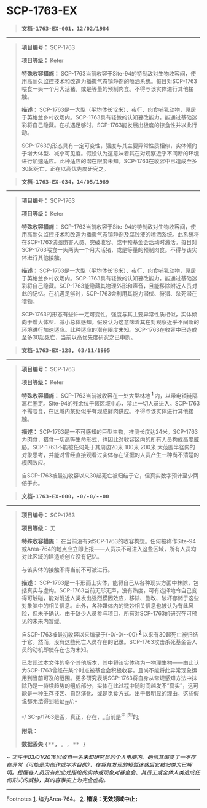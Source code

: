 # SCP-1763-EX
                        



> **<tt>&#25991;&#26723;-1763-EX-001&#65292;12/02/1984</tt>** 
> 
> 
---
> 
> **项目编号：** SCP-1763
> 
> **项目等级：** Keter
> 
> **特殊收容措施：** SCP-1763当前收容于Site-94的特制敌对生物收容间，使用高耐久监控技术和改造为播撒气态镇静剂的喷洒系统。每日对SCP-1763喂食一头一个月大活猪，或是等量的预制肉食。不得与该实体进行其他接触。
> 
> **描述：** SCP-1763是一大型（平均体长12米）、夜行、肉食哺乳动物，原居于英格兰乡村农场内。SCP-1763具有轻微的认知篡改能力，能通过基础迷彩将自己隐藏。在机遇足够时，SCP-1763能发展出极度的掠食性并以此行动。
> 
> SCP-1763的形态具有一定可变性，强度与其主要异常性质相似，实体倾向于增大体型、减小可见度。假设认为这意味着其在对观察近乎不间断的环境进行加速适应。此种适应的潜在限度未知。SCP-1763在收容中已造成至多30起死亡，正在以高优先度研究之。
> 


> **<tt>&#25991;&#26723;-1763-EX-034&#65292;14/05/1989</tt>** 
> 
> 
---
> 
> **项目编号：** SCP-1763
> 
> **项目等级：** Keter
> 
> **特殊收容措施：** SCP-1763当前收容于Site-94的特制敌对生物收容间，使用高耐久监控技术和改造为播撒气态镇静剂及腐蚀液的喷洒系统。此系统将在SCP-1763试图伤害人员、突破收容、或干预基金会活动时激活。每日对SCP-1763喂食一头两头一个月大活猪，或是等量的预制肉食。不得与该实体进行其他接触。
> 
> **描述：** SCP-1763是一大型（平均体长18米）、夜行、肉食哺乳动物，原居于英格兰乡村农场内。SCP-1763具有轻微的认知篡改能力，能通过基础迷彩将自己隐藏。SCP-1763能隐藏其物理外形和声音，且能移除附近人员对此的记忆。在机遇足够时，SCP-1763会利用其能力潜伏、狩猎、杀死潜在猎物。
> 
> SCP-1763的形态有些许一定可变性，强度与其主要异常性质相似，实体倾向于增大体型、减小总体感知。假设认为这意味着其在对观察近乎不间断的环境进行加速适应。此种适应的潜在限度未知。SCP-1763在收容中已造成至多30起死亡，当前以高优先度研究之已中断。
> 


> **<tt>&#25991;&#26723;-1763-EX-128, 03/11/1995</tt>** 
> 
> 
---
> 
> **项目编号：** SCP-1763
> 
> **项目等级：** Keter
> 
> **特殊收容措施：** SCP-1763当前被收容在一处大型林地<sup class='footnoteref'>
 <a shape='rect' class='footnoteref' id='footnoteref-1' href='javascript:;' onclick='WIKIDOT.page.utils.scrollToReference(&apos;footnote-1&apos;)'>1</a>
</sup>内，以带电锁链隔离栏圈定。Site-94的残余位于该区域中心，禁止一切人员进入。SCP-1763不需喂食，在区域内某处似乎有现成鲜肉供应。不得与该实体进行其他接触。
> 
> **描述：** SCP-1763是一不可感知的巨型生物，推测长度达24米。SCP-1763为肉食，猎食一切高等生命形式，也因此对收容区内的所有人员构成高度威胁。SCP-1763不能被任何处于其周边20米 100米 200米 大范围半径内的对象思考，并能对曾经直接观看过实体存在证据的人员产生一种尚不清楚的模因效应。
> 
> 自SCP-1763被最初收容以来30起死亡被归结于它，但真实数字预计至少两倍于此。
> 


> **<tt>&#25991;&#26723;-1763-EX-000&#65292;-0/-0/--00</tt>** 
> 
> 
---
> 
> **项目编号：** SCP-1763
> 
> **项目等级：** 无
> 
> **特殊收容措施：** 在当前没有对SCP-1763的收容构想。任何被称作Site-94或Area-764的地点应立即上报——人员决不可进入这些区域，所有人员均对此区域的建造或创立没有记忆。
> 
> 与该实体的接触不得当前不可被进行。
> 
> **描述：** SCP-1763是一半形而上实体，能将自己从各种现实方面中抹除，包括真实与虚构。SCP-1763当前无形无声，没有热度，可有选择地令自己变得可触碰，能对附近人类发出强烈模因效应，移除、删改、破坏存储于这些对象脑中的相关信息。此外，各种媒体内的微妙相关信息也被认为有此风险，但未予确认。由于缺少人员参与项目，所有对SCP-1763的研究在可预见的未来内暂缓。
> 
> 自SCP-1763被最初收容以来编录于{-0/-0/--00}<sup class='footnoteref'>
 <a shape='rect' class='footnoteref' id='footnoteref-2' href='javascript:;' onclick='WIKIDOT.page.utils.scrollToReference(&apos;footnote-2&apos;)'>2</a>
</sup>以来有30起死亡被归结于它。然而，没有这些死亡人员存在的记录。SCP-1763攻击杀死基金会人员的动机即使存在也为未知。
> 
> 已发现过本文件的多个其他版本，其中将该实体称为一物理生物——由此认为SCP-1763曾经在某个时点被基金会积极收容，且尚不能将此异常现象运用到当前可及的范围。更多研究表明SCP-1763将自身从常规感知方法中抹除乃是一持续趋势的组成部分，实体在此过程中随时间越发不“真实”，这可能是一种生存技艺、自然演化、或是觅食方式。出于很明显的理由，这些假说都无法得到验证<sub>&#27491;</sub>//;-
> 
> -/ SC-<sub>P</sub>/1763是否，真正，存在，_<tt>&#24403;&#21069;&#26159;<sup>&#26410;|&#30693;</sup>&#30340;</tt>;
> 
> **附录：** 
> 
> 
> **<tt>&#25968;&#25454;&#20002;&#22833;</tt>** <tt>{**, &#12290;, ** }</tt>
> 
> 

*~ 文件于03/01/2018回收自一名未知研究员的个人电脑内。确信其编类了一不存在异常（可能是为创作或学术目的），在将其发现的短暂迷惑后它被归类为已解明。提醒各人员没有如此处描绘的实体或现象对基金会、其员工或全体人类造成任何形式的威胁，其内容事实上为完全虚构。* 


---


Footnotes
<a shape='rect' href='javascript:;' onclick='WIKIDOT.page.utils.scrollToReference(&apos;footnoteref-1&apos;)'>1</a>. 编为Area-764。
<a shape='rect' href='javascript:;' onclick='WIKIDOT.page.utils.scrollToReference(&apos;footnoteref-2&apos;)'>2</a>. **<tt>&#38169;&#35823;&#65306;&#26080;&#25928;&#39046;&#22495;&#20013;&#27490;;</tt>** 



                    